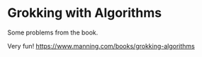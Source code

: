 # Grokking with Algorithms
Some problems from the book. 

Very fun!
https://www.manning.com/books/grokking-algorithms
